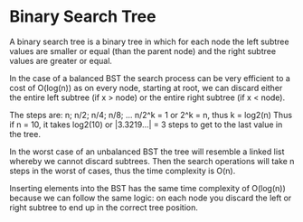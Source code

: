 # Binary Search Tree 
A binary search tree is a binary tree in which for each node the left subtree values are smaller or equal (than the parent node) and the right subtree values are greater or equal.

In the case of a balanced BST the search process can be very efficient to a cost of O(log(n)) as on every node, starting at root, we can discard either the entire left subtree (if x > node) or the entire right subtree (if x < node). 

The steps are: n; n/2; n/4; n/8; ... n/2^k = 1 or 2^k = n, thus k = log2(n)
Thus if n = 10, it takes log2(10) or |3.3219...| = 3 steps to get to the last value in the tree.

In the worst case of an unbalanced BST the tree will resemble a linked list whereby we cannot discard subtrees. Then the search operations will take n steps in the worst of cases, thus the time complexity is O(n).

Inserting elements into the BST has the same time complexity of O(log(n)) because we can follow the same logic: on each node you discard the left or right subtree to end up in the correct tree position.